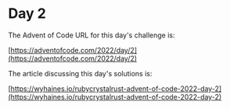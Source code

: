 # Day 2

The Advent of Code URL for this day's challenge is:

[https://adventofcode.com/2022/day/2](https://adventofcode.com/2022/day/2)

The article discussing this day's solutions is:

[https://wyhaines.io/rubycrystalrust-advent-of-code-2022-day-2](https://wyhaines.io/rubycrystalrust-advent-of-code-2022-day-2)
